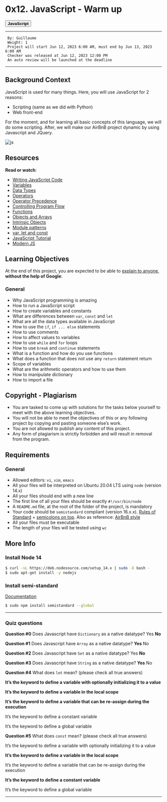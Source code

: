 # **0x12. JavaScript - Warm up**
<button>**JavaScript**</button>

---
```
 By: Guillaume
 Weight: 1
 Project will start Jun 12, 2023 6:00 AM, must end by Jun 13, 2023 6:00 AM
 Checker was released at Jun 12, 2023 12:00 PM
 An auto review will be launched at the deadline
```
---
## **Background Context**
JavaScript is used for many things. Here, you will use JavaScript for 2 reasons:

- Scripting (same as we did with Python)
- Web front-end

For the moment, and for learning all basic concepts of this language, we will do some scripting. After, we will make our AirBnB project dynamic by using Javascript and JQuery.

![js](https://s3.amazonaws.com/intranet-projects-files/holbertonschool-higher-level_programming+/303/Javascript-535.png.jpeg)

## **Resources**
**Read or watch**:

* [Writing JavaScript Code](https://developer.mozilla.org/en-US/docs/Learn/Getting_started_with_the_web/JavaScript_basics)
* [Variables](https://developer.mozilla.org/en-US/docs/Learn/JavaScript/First_steps/Variables)
* [Data Types](https://developer.mozilla.org/en-US/docs/Web/JavaScript/Data_structures)
* [Operators](https://developer.mozilla.org/en-US/docs/Learn/Getting_started_with_the_web/JavaScript_basics)
* [Operator Precedence](https://developer.mozilla.org/en-US/docs/Web/JavaScript/Reference/Operators/Operator_Precedence)
* [Controlling Program Flow](https://developer.mozilla.org/en-US/docs/Web/JavaScript/Guide/Control_flow_and_error_handling)
* [Functions](https://developer.mozilla.org/en-US/docs/Learn/JavaScript/Building_blocks/Functions)
* [Objects and Arrays](https://developer.mozilla.org/en-US/docs/Learn/JavaScript/Objects)
* [Intrinsic Objects](https://developer.mozilla.org/en-US/docs/Learn/JavaScript/Objects)
* [Module patterns](http://darrenderidder.github.io/talks/ModulePatterns/#/)
* [var, let and const](https://www.youtube.com/watch?v=sjyJBL5fkp8)
* [JavaScript Tutorial](https://www.youtube.com/watch?v=vZBCTc9zHtI)
* [Modern JS](https://github.com/mbeaudru/modern-js-cheatsheet)

## **Learning Objectives**
At the end of this project, you are expected to be able to [explain to anyone](https://fs.blog/feynman-learning-technique), **without the help of Google**:

### **General**
- Why JavaScript programming is amazing
- How to run a JavaScript script
- How to create variables and constants
- What are differences between `var`, `const` and `let`
- What are all the data types available in JavaScript
- How to use the `if`, `if ... else` statements
- How to use comments
- How to affect values to variables
- How to use `while` and `for` loops
- How to use `break` and `continue` statements
- What is a function and how do you use functions
- What does a function that does not use any `return` statement return
- Scope of variables
- What are the arithmetic operators and how to use them
- How to manipulate dictionary
- How to import a file

## **Copyright - Plagiarism**
- You are tasked to come up with solutions for the tasks below yourself to meet with the above learning objectives.
- You will not be able to meet the objectives of this or any following project by copying and pasting someone else’s work.
- You are not allowed to publish any content of this project.
- Any form of plagiarism is strictly forbidden and will result in removal from the program.

## **Requirements**
### **General**
- Allowed editors: `vi`, `vim`, `emacs`
- All your files will be interpreted on Ubuntu 20.04 LTS using `node` (version 14.x)
- All your files should end with a new line
- The first line of all your files should be exactly `#!/usr/bin/node`
- A `README.md` file, at the root of the folder of the project, is mandatory
- Your code should be `semistandard` compliant (version 16.x.x). [Rules of Standard](https://standardjs.com/rules.html) + [semicolons on top](https://github.com/standard/semistandard). Also as reference: [AirBnB style](https://github.com/airbnb/javascript)
- All your files must be executable
- The length of your files will be tested using `wc`

## **More Info**
### **Install Node 14**
```bash
$ curl -sL https://deb.nodesource.com/setup_14.x | sudo -E bash -
$ sudo apt-get install -y nodejs
```
### **Install semi-standard**
[Documentation](https://github.com/standard/semistandard)
```bash
$ sudo npm install semistandard --global
```
---
### **Quiz questions**
__Question #0__
Does Javascript have `Dictionary` as a native datatype?
Yes
**No**


**Question #1**
Does Javascript have `Array` as a native datatype?
**Yes**
No


__Question #2__
Does Javascript have `Set` as a native datatype?
Yes
**No**

**Question #3**
Does Javascript have `String` as a native datatype?
**Yes**
No

__Question #4__
What does `let` mean? (please check all true answers)

**It’s the keyword to define a variable with optionally initializing it to a value**

**It’s the keyword to define a variable in the local scope**

**It’s the keyword to define a variable that can be re-assign during the execution**

It’s the keyword to define a constant variable

It’s the keyword to define a global variable

**Question #5**
What does `const` mean? (please check all true answers)

It’s the keyword to define a variable with optionally initializing it to a value

**It’s the keyword to define a variable in the local scope**

It’s the keyword to define a variable that can be re-assign during the execution

**It’s the keyword to define a constant variable**

It’s the keyword to define a global variable

---

